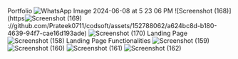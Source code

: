 Portfolio
![WhatsApp Image 2024-06-08 at 5 23 06 PM](https://github.com/Prateek0711/codsoft/assets/152788062/aced1561-2847-4a7c-9ea8-fb3121eea5df)
![Screenshot (168)](https![Screenshot (169)](https://github.com/Prateek0711/codsoft/assets/152788062/4964832c-dbc8-470e-9ceb-00c3c5878d4e)
://github.com/Prateek0711/codsoft/assets/152788062/a624bc8d-b180-4639-94f7-cae16d193ade)
![Screenshot (170)](https://github.com/Prateek0711/codsoft/assets/152788062/e200d43d-5d19-4d08-aae0-b98784ba5fbd)
Landing Page
![Screenshot (158)](https://github.com/Prateek0711/codsoft/assets/152788062/82db5208-5d8a-41b7-bc89-b22d768cb5c3)
Landing Page Functionalities
![Screenshot (159)](https://github.com/Prateek0711/codsoft/assets/152788062/7bd20859-9f05-4117-8aa0-d545613832eb)
![Screenshot (160)](https://github.com/Prateek0711/codsoft/assets/152788062/57b2dfe3-2aa8-4ce8-9184-4942e3266325)
![Screenshot (161)](https://github.com/Prateek0711/codsoft/assets/152788062/122321b9-0436-4db0-b180-7b1fc22d887e)
![Screenshot (162)](https://github.com/Prateek0711/codsoft/assets/152788062/884eebd7-d07b-4c94-9fc2-198864579730)
